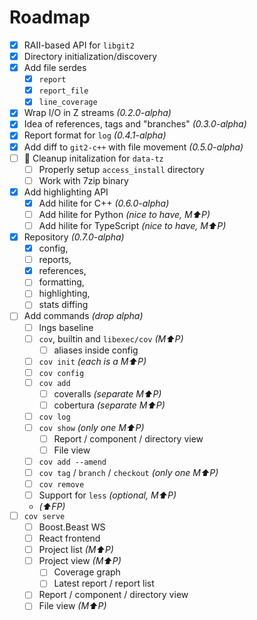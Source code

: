 # Roadmap

- [x] RAII-based API for `libgit2`
- [x] Directory initialization/discovery
- [x] Add file serdes
  - [x] `report`
  - [x] `report_file`
  - [x] `line_coverage`
- [x] Wrap I/O in Z streams _(0.2.0-alpha)_
- [x] Idea of references, tags and "branches" _(0.3.0-alpha)_
- [x] Report format for `log` _(0.4.1-alpha)_
- [x] Add diff to `git2-c++` with file movement _(0.5.0-alpha)_
- [ ] 💸 Cleanup initalization for `data-tz`
  - [ ] Properly setup `access_install` directory
  - [ ] Work with 7zip binary
- [x] Add highlighting API
  - [x] Add hilite for C++ _(0.6.0-alpha)_
  - [ ] Add hilite for Python _(nice to have, M⬆️P)_
  - [ ] Add hilite for TypeScript _(nice to have, M⬆️P)_
- [x] Repository _(0.7.0-alpha)_
  - [x] config,
  - [ ] reports,
  - [x] references,
  - [ ] formatting,
  - [ ] highlighting,
  - [ ] stats diffing
- [ ] Add commands _(drop alpha)_
  - [ ] lngs baseline
  - [ ] `cov`, builtin and `libexec/cov` _(M⬆️P)_
    - [ ] aliases inside config
  - [ ] `cov init` _(each is a M⬆️P)_
  - [ ] `cov config`
  - [ ] `cov add`
    - [ ] coveralls _(separate M⬆️P)_
    - [ ] cobertura _(separate M⬆️P)_
  - [ ] `cov log`
  - [ ] `cov show` _(only one M⬆️P)_
    - [ ] Report / component / directory view
    - [ ] File view
  - [ ] `cov add --amend`
  - [ ] `cov tag` / `branch` / `checkout` _(only one M⬆️P)_
  - [ ] `cov remove`
  - [ ] Support for `less` _(optional, M⬆️P)_
  - _(⬆️FP)_
- [ ] `cov serve`
  - [ ] Boost.Beast WS
  - [ ] React frontend
  - [ ] Project list _(M⬆️P)_
  - [ ] Project view _(M⬆️P)_
    - [ ] Coverage graph
    - [ ] Latest report / report list
  - [ ] Report / component / directory view
  - [ ] File view _(M⬆️P)_
